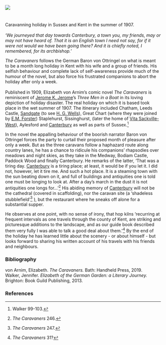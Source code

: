 <a href="https://www.kent-maps.online"><img src="https://www.kent-maps.online/juncture/ve-button.png"></a>
<param ve-config title="Elizabeth von Arnim. Pseudonym of Mary Beauchamp (1866-1941)" author="Carolyn Oulton" layout="vtl" banner="https://upload.wikimedia.org/wikipedia/commons/4/45/Leeds_Castle_-_side_view.jpg" discription="Carolyn Oulton discusses the Kent exploits of 'The Caravaners' by Elizabeth von Arnim. Pseudonym of Mary Beauchamp.">

<!-- Historical map layers -->
<param ve-map-layer active allmaps allmaps-id="121dee41dae035be" title="Bartholomew Kent 1919">

#

Caravanning holiday in Sussex and Kent in the summer of 1907.
<br><br> 
_‘We journeyed that day towards Canterbury, a town you, my friends, may or may not have heard of. That it is an English town I need not say, for if it were not would we have been going there? And it is chiefly noted, I remembered, for its archbishop.’_
<param ve-entity eid="Q29303" aliases="Canterbury">
<param ve-map center="Q29303" zoom="12.5">

_The Caravaners_ follows the German Baron von Ottringel on what is meant to be a month long holiday in Kent with his wife and a group of friends. His selfish behaviour and complete lack of self-awareness provide much of the humour of the novel, but also force his frustrated companions to abort the holiday after only a week.
<br><br>
Published in 1909, Elizabeth von Arnim’s comic novel _The Caravaners_ is reminiscent of [Jerome K. Jerome](/19c/19c-jerome-biography)’s _Three Men in a Boat_ in its loving depiction of holiday disaster. The real holiday on which it is based took place in the wet summer of 1907. The itinerary included Chatham, Leeds Castle, [Sandgate](/placesqz/sandgate-overview/) (to see [H. G. Wells](/20/20c-wellshg-biography)), Great Chart (where they were joined by [E.M. Forster](/20c/20c-forster-em-biography)) Staplehurst, Sissinghurst, (later the home of [Vita Sackville-West](/20c/20c-sackville-west)), Aylesford and [Canterbury](/canterbury/20c-canterbury-home) as well as parts of Sussex.[^ref1] 
<param ve-image url="https://upload.wikimedia.org/wikipedia/commons/2/24/Waterfront_Way%2C_Chatham_-_geograph.org.uk_-_1816619.jpg" label="Chatham" attribution="Waterfront Way, Chatham by Richard Gadsby, CC BY-SA 2.0, via Wikimedia Commons">
<param ve-image url="https://upload.wikimedia.org/wikipedia/commons/1/19/Leeds_Castle_%284993235787%29.jpg" label="Leeds Castle" attribution=" Herry Lawford from Stockbridge, UK, CC BY 2.0 via Wikimedia Commons">
<param ve-image url="https://upload.wikimedia.org/wikipedia/commons/1/1f/Sandgate_Seafront_towards_Folkestone_-_geograph.org.uk_-_2170817.jpg" label="Sandgate" attribution="Sandgate Seafront towards Folkestone by David Anstiss, CC BY-SA 2.0 via Wikimedia Commons">
<param ve-image url="https://upload.wikimedia.org/wikipedia/commons/e/e1/St._Mary%27s_Church%2C_Great_Chart_-_geograph.org.uk_-_2210616.jpg" label="Great Chart" attribution="St. Mary's Church, Great Chart by Roger Smith, CC BY-SA 2.0, via Wikimedia Commons">
<param ve-image url="https://upload.wikimedia.org/wikipedia/commons/8/85/Staplehurst_-_geograph.org.uk_-_2209872.jpg" label="Staplehurst" attribution=" Staplehurst by Roger Smith, CC BY-SA 2.0, via Wikimedia Commons">
<param ve-image url="https://upload.wikimedia.org/wikipedia/commons/d/d8/Sissinghurst_Village.JPG" label="Sissinghurst" attribution="Immanuel Giel 08:50, 21 August 2007 (UTC), Public domain, via Wikimedia Commons">
<param ve-image url="https://commons.wikimedia.org/wiki/File:High_St,_Aylesford_-_geograph.org.uk_-_1839610.jpg" label="Aylesford" attribution="High St, Aylesford by N Chadwick, CC BY-SA 2.0, via Wikimedia Commons">
<param ve-entity eid="Q729006" aliases="Chatham">
<param ve-entity eid="Q746876" aliases="Leeds Castle">
<param ve-entity eid="Q1000312" aliases="Sandgate">
<param ve-entity eid="Q5598954" aliases="Great Chart">
<param ve-entity eid="Q2041007" aliases="Staplehurst">
<param ve-entity eid="Q15063189" aliases="Sissinghurst">
<param ve-entity eid="Q793057" aliases="Aylesford">
<param ve-map center="Q6133687" zoom="9.5">
<param ve-map center="Q729006" zoom="13">
<param ve-map center="Q746876" zoom="13">
<param ve-map center="Q1000312" zoom="13">
<param ve-map center="Q5598954" zoom="13">
<param ve-map center="Q2041007" zoom="13">
<param ve-map center="Q15063189" zoom="13">
<param ve-map center="Q793057" zoom="13">

In the novel the appalling behaviour of the boorish narrator Baron von Ottringel forces the party to curtail their proposed month of pleasure after only a week. But as the three caravans follow a haphazard route along country lanes, he has a chance to ridicule his companions’ rhapsodies over meadows and night skies, as they take in the Medway, Bodiam Castle, Paddock Wood and finally Canterbury. He remarks of the latter, ‘That was a tiring day. [Canterbury](/canterbury/20c-canterbury-home) is a tiring place; at least, it would be if you let it. I did not, however, let it tire me. And such a hot place. It is a steaming town with the sun beating down on it, and full of buildings and antiquities one is told one must be longing to look at. After a day’s march in the dust it is not antiquities one longs for…’[^ref2] His abiding memory of [Canterbury](/canterbury/20c-canterbury-home) will not be the cathedral (covered in scaffolding), nor the caravan site (a ‘shadeless stubblefield’[^ref3] ), but the restaurant where he sneaks off alone for a substantial supper.
<param ve-image url="https://upload.wikimedia.org/wikipedia/commons/3/36/Short_Reach%2C_River_Medway_-_geograph.org.uk_-_2049690.jpg" label="Medway" attribution="Short Reach, River Medway by Stacey Harris, CC BY-SA 2.0, via Wikimedia Commons">
<param ve-image url="https://upload.wikimedia.org/wikipedia/commons/5/50/Bodiam-castle-10My8-1197.jpg" label="Bodiam Castle" attribution="WyrdLight.com, CC BY-SA 3.0, via Wikimedia Commons">
<param ve-image url="https://upload.wikimedia.org/wikipedia/commons/c/c3/Commercial_Road%2C_Paddock_Wood_-_geograph.org.uk_-_1386356.jpg" label="Paddock Wood" attribution="Stacey Harris / Commercial Road, Paddock Wood">
<param ve-image url="https://upload.wikimedia.org/wikipedia/commons/0/02/Canterbury_Cathedral_-_Portal_Nave_Cross-spire.jpeg" label="Canterbury Cathedral" attribution="Hans Musil, CC BY-SA 4.0, via Wikimedia Commons">
<param ve-entity eid="Q797782" aliases="Medway">
<param ve-entity eid="Q639208" aliases="Bodiam Castle">
<param ve-entity eid="Q2152461" aliases="Paddock Wood">
<param ve-entity eid="Q29303" aliases="Canterbury">
<param ve-map center="Q2005288" zoom="9.5">
<param ve-map center="Q797782" zoom="13">
<param ve-map center="Q639208" zoom="13">
<param ve-map center="Q2152461" zoom="13">
<param ve-map center="Q29303" zoom="13">

He observes at one point, with no sense of irony, that hop kilns ‘recurring at frequent intervals as one travels through the county of Kent, are striking and picturesque additions to the landscape, and as our guide book described them very fully I was able to talk a good deal about them.'[^ref4] By the end of the holiday he has learned little about the scenery - or about himself - but looks forward to sharing his written account of his travels with his friends and neighbours.
<param ve-image url="https://upload.wikimedia.org/wikipedia/commons/6/64/Oast_House_at_Kiln_Way%2C_Paddock_Wood%2C_Kent_-_geograph.org.uk_-_322542.jpg" label="Oast House at Kiln Way, Paddock Wood, Kent" attribution="Oast House Archive">


### Bibliography

von Arnim, Elizabeth. _The Caravaners._ Bath: Handheld Press, 2019.   
Walker, Jennifer. _Elizabeth of the German Garden: a Literary Journey._ Brighton: Book Guild Publishing, 2013.   

### References

[^ref1]: Walker 99-103.
[^ref2]: _The Caravaners_ 246. 
[^ref3]: _The Caravaners_ 247.
[^ref4]: _The Caravaners_ 31?
